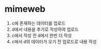 # mimeweb

1. c에 존재하는 데이터를 업로드
2. d에서 내용을 추가로 작성하여 업로드
3. c에서 작성 전 d에서 한번 더 작성
4. c에서 d의 데이터가 오기 전 업로드로 내용 작성